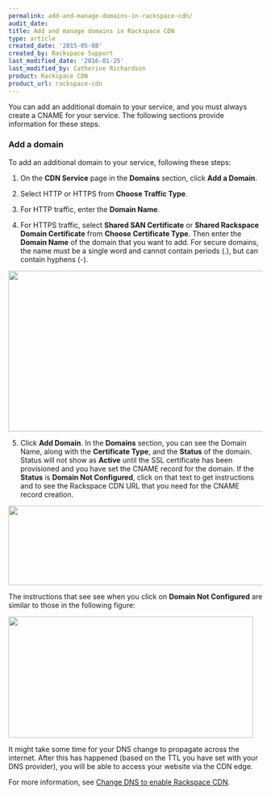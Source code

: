 ```yaml
---
permalink: add-and-manage-domains-in-rackspace-cdn/
audit_date:
title: Add and manage domains in Rackspace CDN
type: article
created_date: '2015-05-08'
created_by: Rackspace Support
last_modified_date: '2016-01-25'
last_modified_by: Catherine Richardson
product: Rackspace CDN
product_url: rackspace-cdn
---
```


You can add an additional domain to your service, and you must always
create a CNAME for your service. The following sections provide
information for these steps.

### Add a domain

To add an additional domain to your service, following these steps:

1. On the **CDN Service** page in the **Domains** section, click **Add a
Domain**.

2. Select HTTP or HTTPS from **Choose Traffic Type**.

3. For HTTP traffic, enter the **Domain Name**.

4. For HTTPS traffic, select **Shared SAN Certificate** or **Shared
Rackspace Domain Certificate** from **Choose Certificate Type**. Then
enter the **Domain Name** of the domain that you want to add. For secure
domains, the name must be a single word and cannot contain periods (.),
but can contain hyphens (-).

  <img src="{% asset_path rackspace-cdn/add-and-manage-domains-in-rackspace-cdn/Screen%20Shot%202015-12-16%20at%203.28.18%20PM.png %}" width="559" height="318" />

5. Click **Add Domain**.  In the **Domains** section, you can see the
Domain Name, along with the **Certificate Type**, and the **Status** of
the domain. Status will not show as **Active** until the SSL certificate
has been provisioned and you have set the CNAME record for the domain.
If the **Status** is **Domain Not Configured**, click on that text to
get instructions and to see the Rackspace CDN URL that you need for the CNAME record creation.

  <img src="{% asset_path rackspace-cdn/add-and-manage-domains-in-rackspace-cdn/Screen%20Shot%202015-12-16%20at%203.39.21%20PM.png %}" width="521" height="157" />

The instructions that see see when you click on **Domain Not
Configured** are similar to those in the following figure:

<img src="{% asset_path rackspace-cdn/add-and-manage-domains-in-rackspace-cdn/Screen%20Shot%202015-12-16%20at%203.57.27%20PM.png %}" width="485" height="240" />

It might take some time for your DNS change to propagate across the
internet. After this has happened (based on the TTL you have set with
your DNS provider), you will be able to access your website via the CDN
edge.

For more information, see [Change DNS to enable Rackspace CDN](/how-to/change-dns-to-enable-rackspace-cdn).
